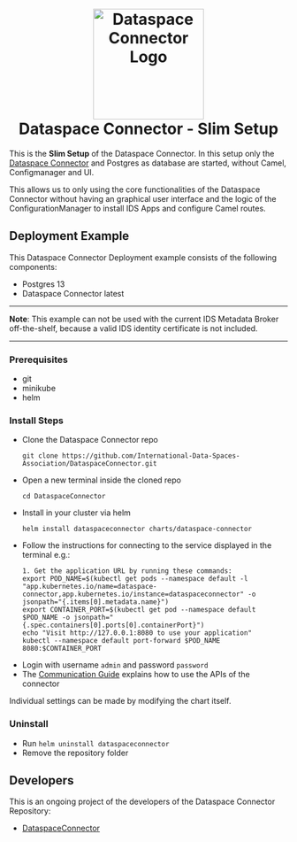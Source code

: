 <h1 align="center">
  <br>
  <a href="https://dataspace-connector.de/dsc_logo.svg"><img src="https://dataspace-connector.de/dsc_logo.svg" alt="Dataspace Connector Logo" width="200"></a>
  <br>
      Dataspace Connector - Slim Setup
  <br>
</h1>

This is the **Slim Setup** of the Dataspace Connector.
In this setup only the [Dataspace Connector](https://github.com/International-Data-Spaces-Association/DataspaceConnector) and Postgres as database are started, without Camel, Configmanager and UI.

This allows us to only using the core functionalities of the Dataspace Connector without having an graphical user interface and the logic of the ConfigurationManager to install IDS Apps and configure Camel routes.

## Deployment Example
This Dataspace Connector Deployment example consists of the following components:
- Postgres 13
- Dataspace Connector latest

---

**Note**: 
This example can not be used with the current IDS Metadata Broker off-the-shelf, because a valid IDS identity certificate is not included. 

---
### Prerequisites
  - git
  - minikube
  - helm

### Install Steps
  - Clone the Dataspace Connector repo 
    ```
    git clone https://github.com/International-Data-Spaces-Association/DataspaceConnector.git
    ```
  - Open a new terminal inside the cloned repo
    ```
    cd DataspaceConnector
    ```
  - Install in your cluster via helm
    ```
    helm install dataspaceconnector charts/dataspace-connector
    ```
  - Follow the instructions for connecting to the service displayed in the terminal e.g.:
    ```
    1. Get the application URL by running these commands:
    export POD_NAME=$(kubectl get pods --namespace default -l "app.kubernetes.io/name=dataspace-connector,app.kubernetes.io/instance=dataspaceconnector" -o jsonpath="{.items[0].metadata.name}")
    export CONTAINER_PORT=$(kubectl get pod --namespace default $POD_NAME -o jsonpath="{.spec.containers[0].ports[0].containerPort}")
    echo "Visit http://127.0.0.1:8080 to use your application"
    kubectl --namespace default port-forward $POD_NAME 8080:$CONTAINER_PORT
    ```
  - Login with username `admin` and password `password`
  - The [Communication Guide](https://international-data-spaces-association.github.io/DataspaceConnector/CommunicationGuide) explains how to use the APIs of the connector

Individual settings can be made by modifying the chart itself.

### Uninstall
  - Run `helm uninstall dataspaceconnector`
  - Remove the repository folder
  
## Developers

This is an ongoing project of the developers of the Dataspace Connector Repository:
* [DataspaceConnector](https://github.com/International-Data-Spaces-Association/DataspaceConnector)